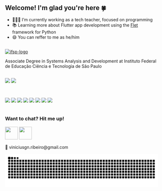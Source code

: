 ## Welcome! I'm glad you're here 🍀

- 👨🏾‍🏫 I’m currently working as a tech teacher, focused on programming
- 📚 Learning more about Flutter app development using the <a href="https://flet.dev" target="_blank">Flet</a> framework for Python
- 😄 You can reffer to me as he/him

<br>

<div>
  <a href="https://imgbb.com/" target="_blank"><img src="https://i.ibb.co/72Krhfr/ifsp-logo.png" alt="ifsp-logo" border="0" width=83 height=28></a>
  <p>Associate Degree in Systems Analysis and Development at Instituto Federal de Educação Ciência e Tecnologia de São Paulo</p>
</div>

<br>
<div style="display: inline_block">
  <img src="https://github-readme-stats.vercel.app/api?username=Vinicius-GRibeiro&show_icons=true&theme=merko">
  <img src="https://github-readme-stats.vercel.app/api/top-langs/?username=Vinicius-GRibeiro&layout=compact&theme=merko">
</div>

<br>


##
<div style="display: inline_block">
  <img src="https://img.shields.io/badge/Python-14354C?style=for-the-badge&logo=python&logoColor=white">
  <img src="https://img.shields.io/badge/Django-092E20?style=for-the-badge&logo=django&logoColor=white">
  <img src="https://img.shields.io/badge/HTML5-E34F26?style=for-the-badge&logo=html5&logoColor=white">
  <img src="https://img.shields.io/badge/CSS3-1572B6?style=for-the-badge&logo=css3&logoColor=white">
  <img src="https://img.shields.io/badge/JavaScript-F7DF1E?style=for-the-badge&logo=javascript&logoColor=black">
  <img src="https://img.shields.io/badge/R-276DC3?style=for-the-badge&logo=r&logoColor=white">
  <img src="https://img.shields.io/badge/PostgreSQL-316192?style=for-the-badge&logo=postgresql&logoColor=white">
  <img src="https://img.shields.io/badge/MySQL-00000F?style=for-the-badge&logo=mysql&logoColor=white">
</div>

<br>

<div>
  <h3>Want to chat? Hit me up!</h3>
  <a href="www.linkedin.com/in/viniciusgabriel-nr" target="_blank"><img src="https://cdn.jsdelivr.net/gh/devicons/devicon@latest/icons/linkedin/linkedin-original.svg" width=42     height=42/></a>
  <a href="www.facebook.com/ViniciusGabriiel/" target="_blank"><img src="https://cdn.jsdelivr.net/gh/devicons/devicon@latest/icons/facebook/facebook-original.svg" width=42     height=42/></a>
  <br>
  <p>📧 viniciusgn.ribeiro@gmail.com</p>
</div>


<picture>
  <source media="(prefers-color-scheme: dark)" srcset="https://raw.githubusercontent.com/Vinicius-GRibeiro/Vinicius-GRibeiro/output/github-contribution-grid-snake-dark.svg">
  <source media="(prefers-color-scheme: light)" srcset="https://raw.githubusercontent.com/Vinicius-GRibeiro/Vinicius-GRibeiro/output/github-contribution-grid-snake.svg">
  <img alt="github contribution grid snake animation" src="https://raw.githubusercontent.com/Vinicius-GRibeiro/Vinicius-GRibeiro/output/github-contribution-grid-snake.svg">
</picture>
